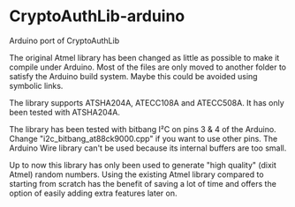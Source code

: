 # CryptoAuthLib-arduino
Arduino port of CryptoAuthLib

The original Atmel library has been changed as little as possible to make it compile under Arduino.  Most of the files are only moved to another folder to satisfy the Arduino build system.  Maybe this could be avoided using symbolic links.

The library supports ATSHA204A, ATECC108A and ATECC508A.  It has only been tested with ATSHA204A.  

The library has been tested with bitbang I²C on pins 3 & 4 of the Arduino.  Change "i2c_bitbang_at88ck9000.cpp" if you want to use other pins.  The Arduino Wire library can't be used because its internal buffers are too small.

Up to now this library has only been used to generate "high quality" (dixit Atmel) random numbers.  Using the existing Atmel library compared to starting from scratch has the benefit of saving a lot of time and offers the option of easily adding extra features later on.
